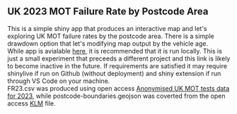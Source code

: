 ## UK 2023 MOT Failure Rate by Postcode Area
This is a simple shiny app that produces an interactive map and let's exploring UK MOT failure rates by the postcode area. There is a simple drawdown option that let's modifying map output by the vehicle age.\
While app is avialable [here](https://asemeyutin.shinyapps.io/motfr2023/), it is recommended that it is run locally. This is just a small experiment that preceeds a different project and this link is likely to become inactive in the future. If requirements are satisfied it may require shinylive if run on Github (without deployment) and shiny extension if run through VS Code on your machine.\
FR23.csv was produced using open access [Anonymised UK MOT tests data for 2023](https://www.data.gov.uk/dataset/e3939ef8-30c7-4ca8-9c7c-ad9475cc9b2f/anonymised-mot-tests-and-results), while postcode-boundaries.geojson was coverted from the open access [KLM](https://www.freemaptools.com/uk-postcode-map.htm) file.
